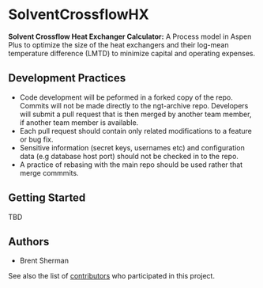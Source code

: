 # SolventCrossflowHX
**Solvent Crossflow Heat Exchanger Calculator:**
A Process model in Aspen Plus to optimize the size of the heat exchangers and their log-mean temperature difference (LMTD) to minimize capital and operating expenses.

## Development Practices

* Code development will be peformed in a forked copy of the repo. Commits will not be 
  made directly to the ngt-archive repo. Developers will submit a pull 
  request that is then merged by another team member, if another team member is available.
* Each pull request should contain only related modifications to a feature or bug fix.  
* Sensitive information (secret keys, usernames etc) and configuration data 
  (e.g database host port) should not be checked in to the repo.
* A practice of rebasing with the main repo should be used rather that merge commmits.

## Getting Started

TBD

## Authors

* Brent Sherman

See also the list of [contributors](https://github.com/CCSI-Toolset/SolventCrossflowHX/contributors) who participated in this project.

